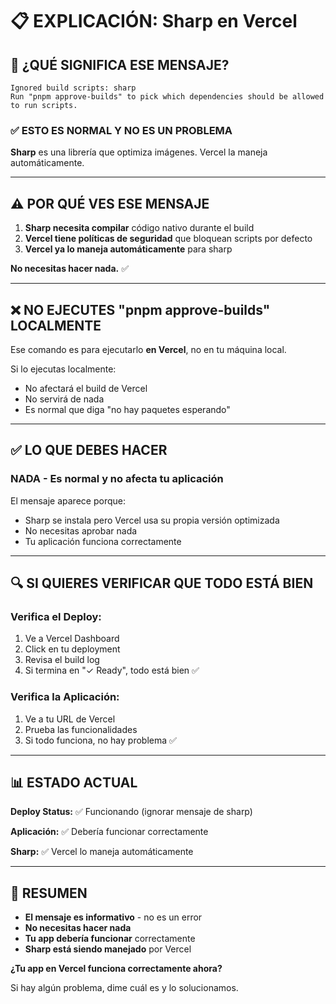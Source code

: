 # 📋 EXPLICACIÓN: Sharp en Vercel

## 🎯 ¿QUÉ SIGNIFICA ESE MENSAJE?

```
Ignored build scripts: sharp
Run "pnpm approve-builds" to pick which dependencies should be allowed
to run scripts.
```

### ✅ ESTO ES NORMAL Y NO ES UN PROBLEMA

**Sharp** es una librería que optimiza imágenes. Vercel la maneja automáticamente.

---

## ⚠️ POR QUÉ VES ESE MENSAJE

1. **Sharp necesita compilar** código nativo durante el build
2. **Vercel tiene políticas de seguridad** que bloquean scripts por defecto
3. **Vercel ya lo maneja automáticamente** para sharp

**No necesitas hacer nada.** ✅

---

## ❌ NO EJECUTES "pnpm approve-builds" LOCALMENTE

Ese comando es para ejecutarlo **en Vercel**, no en tu máquina local.

Si lo ejecutas localmente:

- No afectará el build de Vercel
- No servirá de nada
- Es normal que diga "no hay paquetes esperando"

---

## ✅ LO QUE DEBES HACER

### **NADA** - Es normal y no afecta tu aplicación

El mensaje aparece porque:

- Sharp se instala pero Vercel usa su propia versión optimizada
- No necesitas aprobar nada
- Tu aplicación funciona correctamente

---

## 🔍 SI QUIERES VERIFICAR QUE TODO ESTÁ BIEN

### Verifica el Deploy:

1. Ve a Vercel Dashboard
2. Click en tu deployment
3. Revisa el build log
4. Si termina en "✓ Ready", todo está bien ✅

### Verifica la Aplicación:

1. Ve a tu URL de Vercel
2. Prueba las funcionalidades
3. Si todo funciona, no hay problema ✅

---

## 📊 ESTADO ACTUAL

**Deploy Status:** ✅ Funcionando (ignorar mensaje de sharp)

**Aplicación:** ✅ Debería funcionar correctamente

**Sharp:** ✅ Vercel lo maneja automáticamente

---

## 🎯 RESUMEN

- **El mensaje es informativo** - no es un error
- **No necesitas hacer nada**
- **Tu app debería funcionar** correctamente
- **Sharp está siendo manejado** por Vercel

**¿Tu app en Vercel funciona correctamente ahora?**

Si hay algún problema, dime cuál es y lo solucionamos.
